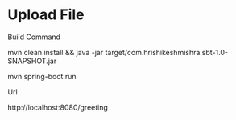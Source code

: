 # Upload File


Build Command 

mvn clean install && java -jar target/com.hrishikeshmishra.sbt-1.0-SNAPSHOT.jar

mvn spring-boot:run

Url

http://localhost:8080/greeting